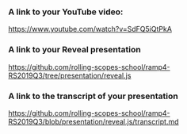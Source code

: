 ### A link to your YouTube video:
https://www.youtube.com/watch?v=SdFQ5iQtPkA

### A link to your Reveal presentation
https://github.com/rolling-scopes-school/ramp4-RS2019Q3/tree/presentation/reveal.js

### A link to the transcript of your presentation
https://github.com/rolling-scopes-school/ramp4-RS2019Q3/blob/presentation/reveal.js/transcript.md
